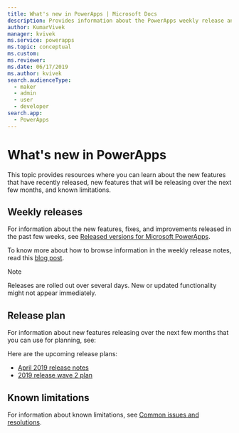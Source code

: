 ```yaml
---
title: What's new in PowerApps | Microsoft Docs
description: Provides information about the PowerApps weekly release and release notes
author: KumarVivek
manager: kvivek
ms.service: powerapps
ms.topic: conceptual
ms.custom: 
ms.reviewer: 
ms.date: 06/17/2019
ms.author: kvivek
search.audienceType: 
  - maker
  - admin
  - user
  - developer
search.app: 
  - PowerApps
---
```

# What's new in PowerApps

This topic provides resources where you can learn about the new features that have recently released, new features that will be releasing over the next few months, and known limitations.

## Weekly releases

For information about the new features, fixes, and improvements released in the past few weeks, see [Released versions for Microsoft PowerApps](https://docs.microsoft.com/business-applications-release-notes/powerplatform/released-versions/powerapps).

To know more about how to browse information in the weekly release notes, read this [blog post](https://powerapps.microsoft.com/en-us/blog/stay-tuned-with-the-latest-features-and-fixes-through-powerapps-weekly-release-notes/).

> [!NOTE]
> Releases are rolled out over several days. New or updated functionality might not appear immediately.

## Release plan

For information about new features releasing over the next few months that you can use for planning, see:

Here are the upcoming release plans:

- [April 2019 release notes](https://docs.microsoft.com/business-applications-release-notes/April19/microsoft-powerapps/planned-features)
- [2019 release wave 2 plan](https://docs.microsoft.com/power-platform-release-plan/2019wave2/microsoft-powerapps/planned-features)

## Known limitations

For information about known limitations, see [Common issues and resolutions](common-issues-and-resolutions.md).
